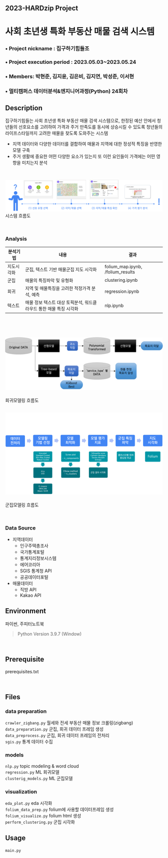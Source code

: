 ## 2023-HARDzip Project

# 사회 초년생 특화 부동산 매물 검색 시스템

### • Project nickname : 집구하기힘들조

### • Project execution period : 2023.05.03~2023.05.24

### • Members: 박현준, 김지윤, 김은비, 김지연, 박성준, 이서현

### • 멀티캠퍼스 데이터분석&엔지니어과정(Python) 24회차

## Description

집구하기힘들는 사회 초년생 특화 부동산 매물 검색 시스템으로, 한정된 예산 안에서 청년들의 선호요소를 고려하여
가격과 주거 만족도를 동시에 상승시킬 수 있도록 청년들의 라이프스타일까지 고려한 매물을 찾도록 도와주는 시스템

- 지역 데이터와 다양한 데이터를 결합하여 매물과 지역에 대한 정성적 특징을 반영한 모델 구축
- 주거 생활에 중요한 어떤 다양한 요소가 있는지 또 이런 요인들이 가격에는 어떤 영향을 미치는지 분석

<br>

![시스템 흐름도](.\visualization\시스템흐름도.png)
시스템 흐름도

<br>

### Analysis

| 분석기법   | 내용                                                               | 결과                              |
| ---------- | ------------------------------------------------------------------ | --------------------------------- |
| 지도시각화 | 군집, 텍스트 기반 매물군집 지도 시각화                             | folium_map.ipynb, /folium_results |
| 군집       | 매물의 특징파악 및 유형화                                          | clustering.ipynb                  |
| 회귀       | 지역 및 매물특징을 고려한 적정가격 분석, 예측                      | regression.ipynb                  |
| 텍스트     | 매물 정보 텍스트 대상 토픽분석, 워드클라우드 통한 매물 특징 시각화 | nlp.ipynb                         |

<br>
<br>

## ![회귀모델링 흐름도](./visualization/회귀모델링흐름도.png)

회귀모델링 흐름도

## ![군집모델링 흐름도](./visualization/군집모델링흐름도.png)

군집모델링 흐름도

<br>

### Data Source

- 지역데이터
  - 인구주택총조사
  - 국가통계포털
  - 통계지리정보시스템
  - 에어코리아
  - SGIS 통계청 API
  - 공공데이터포털
- 매물데이터
  - 직방 API
  - Kakao API

## Environment

파이썬, 주피터노트북

> Python Version 3.9.7 (Window)

<br>

## Prerequisite

prerequisites.txt

<br>

## Files

### data preparation

`crawler_zigbang.py` 월세와 전세 부동산 매물 정보 크롤링(zigbang)<br>
`data_preparation.py` 군집, 회귀 데이터 프레임 생성<br>
`data_preprocess.py` 군집, 회귀 데이터 프레임의 전처리<br>
`sgis.py` 통계 데이터 수집

### models

`nlp.py` topic modeling & word cloud<br>
`regression.py` ML 회귀모델<br>
`clusterig_models.py` ML 군집모델<br>

### visualization

`eda_plot.py` eda 시각화<br>
`folium_data_prep.py` folium에 사용할 데이터프레임 생성<br>
`folium_visualize.py` folium html 생성<br>
`perform_clustering.py` 군집 시각화

## Usage

`main.py`
